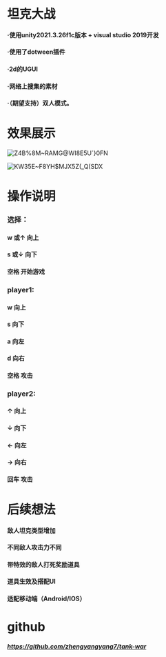# 坦克大战
#### ·使用unity2021.3.26f1c版本 + visual studio 2019开发
#### ·使用了dotween插件
#### ·2d的UGUI
#### ·网络上搜集的素材
#### ·（期望支持）双人模式。

# 效果展示
![Z4B%8M~RAMG@WI8E5U`}0FN](https://github.com/zhengyangyang7/tank-war/assets/167446244/19a5a4ba-50e1-4f51-b4fb-5701df110d34)

![KW35E~F8YH$MJX5Z(_Q(SDX](https://github.com/zhengyangyang7/tank-war/assets/167446244/155adb79-b906-49f3-aef1-1d8c20ef6e84)


# 操作说明
### 选择：
#### w 或↑ 向上
#### s 或↓ 向下
#### 空格 开始游戏

### player1:

#### w 向上
#### s 向下
#### a 向左
#### d 向右
#### 空格 攻击

### player2:

#### ↑ 向上
#### ↓ 向下
#### ← 向左
#### → 向右
#### 回车 攻击

# 后续想法
#### 敌人坦克类型增加
#### 不同敌人攻击力不同
#### 带特效的敌人打死奖励道具
#### 道具生效及搭配UI
#### 适配移动端（Android/IOS）

# github
##### https://github.com/zhengyangyang7/tank-war
